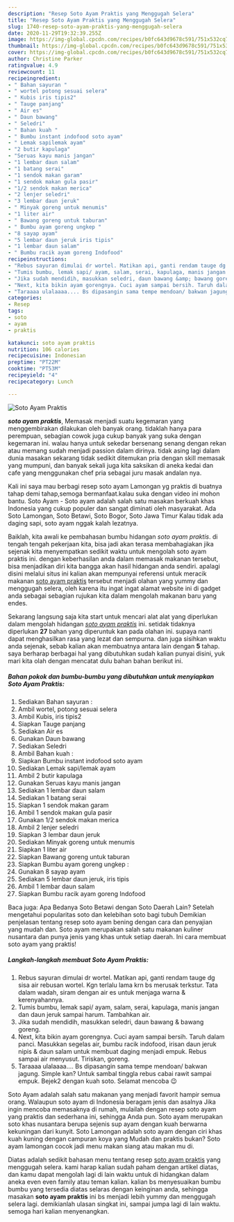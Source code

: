 ```yaml
---
description: "Resep Soto Ayam Praktis yang Menggugah Selera"
title: "Resep Soto Ayam Praktis yang Menggugah Selera"
slug: 1740-resep-soto-ayam-praktis-yang-menggugah-selera
date: 2020-11-29T19:32:39.255Z
image: https://img-global.cpcdn.com/recipes/b0fc643d9678c591/751x532cq70/soto-ayam-praktis-foto-resep-utama.jpg
thumbnail: https://img-global.cpcdn.com/recipes/b0fc643d9678c591/751x532cq70/soto-ayam-praktis-foto-resep-utama.jpg
cover: https://img-global.cpcdn.com/recipes/b0fc643d9678c591/751x532cq70/soto-ayam-praktis-foto-resep-utama.jpg
author: Christine Parker
ratingvalue: 4.9
reviewcount: 11
recipeingredient:
- " Bahan sayuran "
- " wortel potong sesuai selera"
- " Kubis iris tipis2"
- " Tauge panjang"
- " Air es"
- " Daun bawang"
- " Seledri"
- " Bahan kuah "
- " Bumbu instant indofood soto ayam"
- " Lemak sapilemak ayam"
- "2 butir kapulaga"
- "Seruas kayu manis jangan"
- "1 lembar daun salam"
- "1 batang serai"
- "1 sendok makan garam"
- "1 sendok makan gula pasir"
- "1/2 sendok makan merica"
- "2 lenjer seledri"
- "3 lembar daun jeruk"
- " Minyak goreng untuk menumis"
- "1 liter air"
- " Bawang goreng untuk taburan"
- " Bumbu ayam goreng ungkep "
- "8 sayap ayam"
- "5 lembar daun jeruk iris tipis"
- "1 lembar daun salam"
- " Bumbu racik ayam goreng Indofood"
recipeinstructions:
- "Rebus sayuran dimulai dr wortel. Matikan api, ganti rendam tauge dg sisa air rebusan wortel. Kgn terlalu lama krn bs merusak terkstur. Tata dalam wadah, siram dengan air es untuk menjaga warna &amp; kerenyahannya."
- "Tumis bumbu, lemak sapi/ ayam, salam, serai, kapulaga, manis jangan dan daun jeruk sampai harum. Tambahkan air."
- "Jika sudah mendidih, masukkan seledri, daun bawang &amp; bawang goreng."
- "Next, kita bikin ayam gorengnya. Cuci ayam sampai bersih. Taruh dalam panci. Masukkan segelas air, bumbu racik indofood, irisan daun jeruk nipis &amp; daun salam untuk membuat daging menjadi empuk. Rebus sampai air menyusut. Tiriskan, goreng."
- "Taraaaa ulalaaaa.... Bs dipasangin sama tempe mendoan/ bakwan jagung. Simple kan? Untuk sambal tinggla rebus cabai rawit sampai empuk. Bejek2 dengan kuah soto. Selamat mencoba 😉"
categories:
- Resep
tags:
- soto
- ayam
- praktis

katakunci: soto ayam praktis 
nutrition: 106 calories
recipecuisine: Indonesian
preptime: "PT22M"
cooktime: "PT53M"
recipeyield: "4"
recipecategory: Lunch

---
```



![Soto Ayam Praktis](https://img-global.cpcdn.com/recipes/b0fc643d9678c591/751x532cq70/soto-ayam-praktis-foto-resep-utama.jpg)

<b><i>soto ayam praktis</i></b>, Memasak menjadi suatu kegemaran yang menggembirakan dilakukan oleh banyak orang. tidaklah hanya para perempuan, sebagian cowok juga cukup banyak yang suka dengan kegemaran ini. walau hanya untuk sekedar bersenang senang dengan rekan atau memang sudah menjadi passion dalam dirinya. tidak asing lagi dalam dunia masakan sekarang tidak sedikit ditemukan pria dengan skill memasak yang mumpuni, dan banyak sekali juga kita saksikan di aneka kedai dan cafe yang menggunakan chef pria sebagai juru masak andalan nya.

Kali ini saya mau berbagi resep soto ayam Lamongan yg praktis di buatnya tahap demi tahap,semoga bermanfaat.kalau suka dengan video ini mohon bantu. Soto Ayam - Soto ayam adalah salah satu masakan berkuah khas Indonesia yang cukup populer dan sangat diminati oleh masyarakat. Ada Soto Lamongan, Soto Betawi, Soto Bogor, Soto Jawa Timur Kalau tidak ada daging sapi, soto ayam nggak kalah lezatnya.

Baiklah, kita awali ke pembahasan bumbu hidangan <i>soto ayam praktis</i>. di tengah tengah pekerjaan kita, bisa jadi akan terasa membahagiakan jika sejenak kita menyempatkan sedikit waktu untuk mengolah soto ayam praktis ini. dengan keberhasilan anda dalam memasak makanan tersebut, bisa menjadikan diri kita bangga akan hasil hidangan anda sendiri. apalagi disini melalui situs ini kalian akan mempunyai referensi untuk meracik makanan <u>soto ayam praktis</u> tersebut menjadi olahan yang yummy dan menggugah selera, oleh karena itu ingat ingat alamat website ini di gadget anda sebagai sebagian rujukan kita dalam mengolah makanan baru yang endes.


Sekarang langsung saja kita start untuk mencari alat alat yang diperlukan dalam mengolah hidangan <u><i>soto ayam praktis</i></u> ini. setidak tidaknya diperlukan <b>27</b> bahan yang diperuntuk kan pada olahan ini. supaya nanti dapat menghasilkan rasa yang lezat dan sempurna. dan juga sisihkan waktu anda sejenak, sebab kalian akan membuatnya antara lain dengan <b>5</b> tahap. saya berharap berbagai hal yang dibutuhkan sudah kalian punyai disini, yuk mari kita olah dengan mencatat dulu bahan bahan berikut ini.

<!--inarticleads1-->

##### Bahan pokok dan bumbu-bumbu yang dibutuhkan untuk menyiapkan Soto Ayam Praktis:

1. Sediakan  Bahan sayuran :
1. Ambil  wortel, potong sesuai selera
1. Ambil  Kubis, iris tipis2
1. Siapkan  Tauge panjang
1. Sediakan  Air es
1. Gunakan  Daun bawang
1. Sediakan  Seledri
1. Ambil  Bahan kuah :
1. Siapkan  Bumbu instant indofood soto ayam
1. Sediakan  Lemak sapi/lemak ayam
1. Ambil 2 butir kapulaga
1. Gunakan Seruas kayu manis jangan
1. Sediakan 1 lembar daun salam
1. Sediakan 1 batang serai
1. Siapkan 1 sendok makan garam
1. Ambil 1 sendok makan gula pasir
1. Gunakan 1/2 sendok makan merica
1. Ambil 2 lenjer seledri
1. Siapkan 3 lembar daun jeruk
1. Sediakan  Minyak goreng untuk menumis
1. Siapkan 1 liter air
1. Siapkan  Bawang goreng untuk taburan
1. Siapkan  Bumbu ayam goreng ungkep :
1. Gunakan 8 sayap ayam
1. Sediakan 5 lembar daun jeruk, iris tipis
1. Ambil 1 lembar daun salam
1. Siapkan  Bumbu racik ayam goreng Indofood


Baca juga: Apa Bedanya Soto Betawi dengan Soto Daerah Lain? Setelah mengetahui popularitas soto dan kelebihan soto bagi tubuh Demikian penjelasan tentang resep soto ayam bening dengan cara dan penyajian yang mudah dan. Soto ayam merupakan salah satu makanan kuliner nusantara dan punya jenis yang khas untuk setiap daerah. Ini cara membuat soto ayam yang praktis! 

<!--inarticleads2-->

##### Langkah-langkah membuat Soto Ayam Praktis:

1. Rebus sayuran dimulai dr wortel. Matikan api, ganti rendam tauge dg sisa air rebusan wortel. Kgn terlalu lama krn bs merusak terkstur. Tata dalam wadah, siram dengan air es untuk menjaga warna &amp; kerenyahannya.
1. Tumis bumbu, lemak sapi/ ayam, salam, serai, kapulaga, manis jangan dan daun jeruk sampai harum. Tambahkan air.
1. Jika sudah mendidih, masukkan seledri, daun bawang &amp; bawang goreng.
1. Next, kita bikin ayam gorengnya. Cuci ayam sampai bersih. Taruh dalam panci. Masukkan segelas air, bumbu racik indofood, irisan daun jeruk nipis &amp; daun salam untuk membuat daging menjadi empuk. Rebus sampai air menyusut. Tiriskan, goreng.
1. Taraaaa ulalaaaa.... Bs dipasangin sama tempe mendoan/ bakwan jagung. Simple kan? Untuk sambal tinggla rebus cabai rawit sampai empuk. Bejek2 dengan kuah soto. Selamat mencoba 😉


Soto Ayam adalah salah satu makanan yang menjadi favorit hampir semua orang. Walaupun soto ayam di Indonesia beragam jenis dan asalnya Jika ingin mencoba memasaknya di rumah, mulailah dengan resep soto ayam yang praktis dan sederhana ini, sehingga Anda pun. Soto ayam merupakan soto khas nusantara berupa sejenis sup ayam dengan kuah berwarna kekuningan dari kunyit. Soto Lamongan adalah soto ayam dengan ciri khas kuah kuning dengan campuran koya yang Mudah dan praktis bukan? Soto ayam lamongan cocok jadi menu makan siang atau makan mu di. 

Diatas adalah sedikit bahasan menu tentang resep <u>soto ayam praktis</u> yang menggugah selera. kami harap kalian sudah paham dengan artikel diatas, dan kamu dapat mengolah lagi di lain waktu untuk di hidangkan dalam aneka even even family atau teman kalian. kalian bs menyesuaikan bumbu bumbu yang tersedia diatas selaras dengan keinginan anda, sehingga masakan <b>soto ayam praktis</b> ini bs menjadi lebih yummy dan menggugah selera lagi. demikianlah ulasan singkat ini, sampai jumpa lagi di lain waktu. semoga hari kalian menyenangkan.
